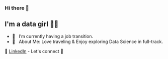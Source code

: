 ### Hi there 👋

## I'm a data girl 👩‍💻

- 🌱  &nbsp; I’m currently having a job transition. 
- 💜  &nbsp; About Me: Love traveling & Enjoy exploring Data Science in full-track.

👔 [LinkedIn][LinkedIn] - Let's connect 🤝
 
[LinkedIn]: https://www.linkedin.com/in/xinyue-liu-237641169/
